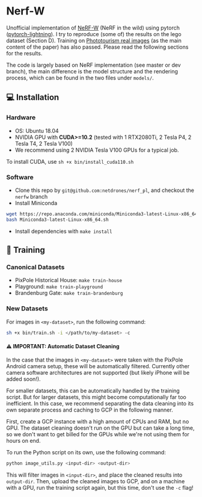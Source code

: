 # Nerf-W

Unofficial implementation of [NeRF-W](https://nerf-w.github.io/) (NeRF in the wild) using pytorch ([pytorch-lightning](https://github.com/PyTorchLightning/pytorch-lightning)). I try to reproduce (some of) the results on the lego dataset (Section D). Training on [Phototourism real images](https://github.com/ubc-vision/image-matching-benchmark) (as the main content of the paper) has also passed. Please read the following sections for the results.

The code is largely based on NeRF implementation (see master or dev branch), the main difference is the model structure and the rendering process, which can be found in the two files under `models/`.

## :computer: Installation

### Hardware

* OS: Ubuntu 18.04
* NVIDIA GPU with **CUDA>=10.2** (tested with 1 RTX2080Ti, 2 Tesla P4, 2 Tesla T4, 2 Tesla V100)
* We recommend using 2 NVIDIA Tesla V100 GPUs for a typical job.

To install CUDA, use `sh +x bin/install_cuda110.sh`

### Software

* Clone this repo by `git@github.com:netdrones/nerf_pl`, and checkout the `nerfw` branch
* Install Miniconda

```bash
wget https://repo.anaconda.com/miniconda/Miniconda3-latest-Linux-x86_64.sh
bash Miniconda3-latest-Linux-x86_64.sh
```

* Install dependencies with `make install`

## :key: Training

### Canonical Datasets

* PixPole Historical House: `make train-house`
* Playground: `make train-playground`
* Brandenburg Gate: `make train-brandenburg`

### New Datasets

For images in `<my-dataset>`, run the following command:

```bash
sh +x bin/train.sh -i </path/to/my-dataset> -c
```

#### :warning: IMPORTANT: Automatic Dataset Cleaning

In the case that the images in `<my-dataset>` were taken with the PixPole Android camera setup,
these will be automatically filtered. Currently other camera software architectures are not supported (but likely
iPhone will be added soon!).

For smaller datasets, this can be automatically handled by the training script. But for larger datasets, this might become
computationally far too inefficient. In this case, we recommend separating the data cleaning into its own separate process and caching to GCP in the following manner.

First, create a GCP instance with a high amount of CPUs and RAM, but no GPU. The dataset cleaning doesn't run on the GPU but can take a long time, so we don't want to get billed for the GPUs while we're not using them for hours on end.

To run the Python script on its own, use the following command:

```bash
python image_utils.py <input-dir> <output-dir>
```

This will filter images in `<input-dir>`, and place the cleaned results into `output-dir`. Then, upload the cleaned images to GCP, and on a machine with a GPU, run the training script again, but this time, don't use the `-c` flag!
